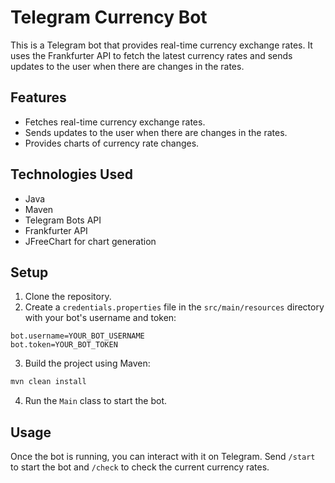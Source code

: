 # Telegram Currency Bot

This is a Telegram bot that provides real-time currency exchange rates. It uses the Frankfurter API to fetch the latest currency rates and sends updates to the user when there are changes in the rates.

## Features

- Fetches real-time currency exchange rates.
- Sends updates to the user when there are changes in the rates.
- Provides charts of currency rate changes.

## Technologies Used

- Java
- Maven
- Telegram Bots API
- Frankfurter API
- JFreeChart for chart generation

## Setup

1. Clone the repository.
2. Create a `credentials.properties` file in the `src/main/resources` directory with your bot's username and token:

```properties
bot.username=YOUR_BOT_USERNAME
bot.token=YOUR_BOT_TOKEN
```

3. Build the project using Maven:

```bash
mvn clean install
```

4. Run the `Main` class to start the bot.

## Usage

Once the bot is running, you can interact with it on Telegram. Send `/start` to start the bot and `/check` to check the current currency rates.
